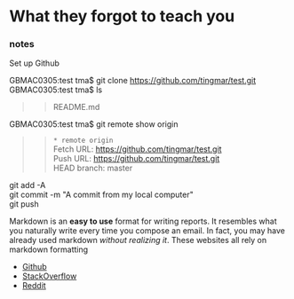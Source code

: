 # What they forgot to teach you
### notes 

Set up Github

GBMAC0305:test tma$ git clone https://github.com/tingmar/test.git   
GBMAC0305:test tma$ ls 

>>README.md

GBMAC0305:test tma$ git remote show origin

>>`* remote origin`    
>>  Fetch URL: https://github.com/tingmar/test.git   
>>  Push  URL: https://github.com/tingmar/test.git   
>>  HEAD branch: master 

git add -A   
git commit -m "A commit from my local computer"   
git push







Markdown is an **easy to use** format for writing reports. It resembles what you naturally write every time you compose an email. In fact, you may have already used markdown *without realizing it*. These websites all rely on markdown formatting

* [Github](www.github.com)
* [StackOverflow](www.stackoverflow.com)
* [Reddit](www.reddit.com)
